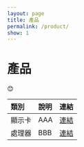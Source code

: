 ```yaml
---
layout: page
title: 產品
permalink: /product/
show: 1
---
```


# 產品
😊

|類別|說明|連結|
|:--|:--|:--|
|顯示卡|AAA|[連結](../jekyll/update/2023/02/13/GPU.html)|
|處理器|BBB|[連結](../jekyll/update/2023/02/13/CPU.html)|




